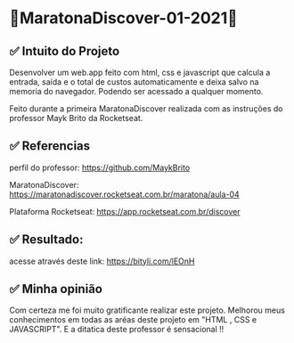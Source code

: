 # 🚀MaratonaDiscover-01-2021🚀

## ✅ Intuito do Projeto

Desenvolver um web.app feito com html, css e javascript que calcula a entrada, saída e o total 
de custos automaticamente e deixa salvo na memoria do navegador. Podendo ser acessado a qualquer momento.

Feito durante a primeira MaratonaDiscover realizada com as instruções do professor Mayk Brito da Rocketseat.

## ✅ Referencias 
perfil do professor: https://github.com/MaykBrito

MaratonaDiscover: https://maratonadiscover.rocketseat.com.br/maratona/aula-04

Plataforma Rocketseat: https://app.rocketseat.com.br/discover

## ✅ Resultado:

acesse através deste link: https://bityli.com/lEOnH

## ✅ Minha opinião

Com certeza me foi muito gratificante realizar este projeto. Melhorou meus conhecimentos
em todas as aréas deste projeto em "HTML , CSS e JAVASCRIPT". E a ditatica deste professor é sensacional !! 
